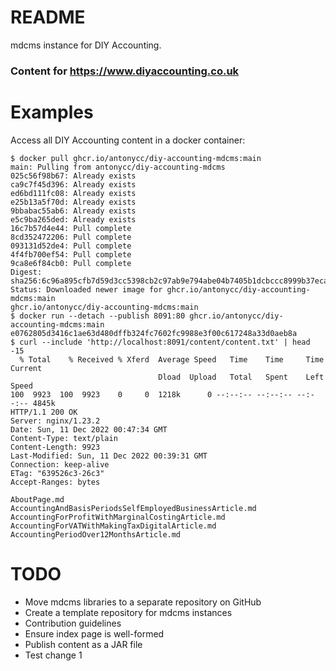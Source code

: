 # README #

mdcms instance for DIY Accounting.

### Content for https://www.diyaccounting.co.uk ###

# Examples

Access all DIY Accounting content in a docker container:
```shell
$ docker pull ghcr.io/antonycc/diy-accounting-mdcms:main
main: Pulling from antonycc/diy-accounting-mdcms
025c56f98b67: Already exists 
ca9c7f45d396: Already exists 
ed6bd111fc08: Already exists 
e25b13a5f70d: Already exists 
9bbabac55ab6: Already exists 
e5c9ba265ded: Already exists 
16c7b57d4e44: Pull complete 
8cd352472206: Pull complete 
093131d52de4: Pull complete 
4f4fb700ef54: Pull complete 
9ca8e6f84cb0: Pull complete 
Digest: sha256:6c96a895cfb7d59d3cc5398cb2c97ab9e794abe04b7405b1dcbccc8999b37eca
Status: Downloaded newer image for ghcr.io/antonycc/diy-accounting-mdcms:main
ghcr.io/antonycc/diy-accounting-mdcms:main
$ docker run --detach --publish 8091:80 ghcr.io/antonycc/diy-accounting-mdcms:main
e0762805d3416c1ae63d480dffb324fc7602fc9988e3f00c617248a33d0aeb8a
$ curl --include 'http://localhost:8091/content/content.txt' | head -15
  % Total    % Received % Xferd  Average Speed   Time    Time     Time  Current
                                 Dload  Upload   Total   Spent    Left  Speed
100  9923  100  9923    0     0  1218k      0 --:--:-- --:--:-- --:--:-- 4845k
HTTP/1.1 200 OK
Server: nginx/1.23.2
Date: Sun, 11 Dec 2022 00:47:34 GMT
Content-Type: text/plain
Content-Length: 9923
Last-Modified: Sun, 11 Dec 2022 00:39:31 GMT
Connection: keep-alive
ETag: "639526c3-26c3"
Accept-Ranges: bytes

AboutPage.md
AccountingAndBasisPeriodsSelfEmployedBusinessArticle.md
AccountingForProfitWithMarginalCostingArticle.md
AccountingForVATWithMakingTaxDigitalArticle.md
AccountingPeriodOver12MonthsArticle.md
```

# TODO

* Move mdcms libraries to a separate repository on GitHub
* Create a template repository for mdcms instances
* Contribution guidelines
* Ensure index page is well-formed
* Publish content as a JAR file
* Test change 1
